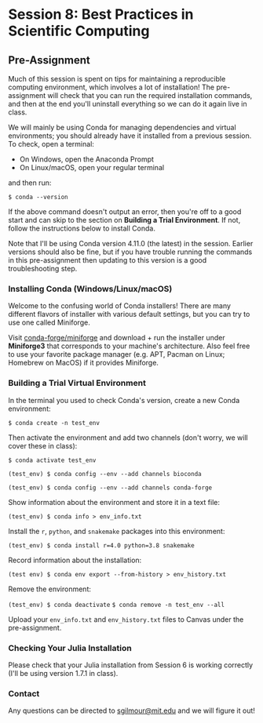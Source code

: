 # Session 8: Best Practices in Scientific Computing

## Pre-Assignment

Much of this session is spent on tips for maintaining a reproducible computing environment, which involves a lot of installation! The pre-assignment will check that you can run the required installation commands, and then at the end you'll uninstall everything so we can do it again live in class.

We will mainly be using Conda for managing dependencies and virtual environments; you should already have it installed from a previous session. To check, open a terminal:

- On Windows, open the Anaconda Prompt
- On Linux/macOS, open your regular terminal

and then run:

`$ conda --version`

If the above command doesn't output an error, then you're off to a good start and can skip to the section on **Building a Trial Environment**. If not, follow the instructions below to install Conda.

Note that I'll be using Conda version 4.11.0 (the latest) in the session. Earlier versions should also be fine, but if you have trouble running the commands in this pre-assignment then updating to this version is a good troubleshooting step.

### Installing Conda (Windows/Linux/macOS)

Welcome to the confusing world of Conda installers! There are many different flavors of installer with various default settings, but you can try to use one called Miniforge.

Visit [conda-forge/miniforge](https://github.com/conda-forge/miniforge) and download + run the installer under **Miniforge3** that corresponds to your machine's architecture. Also feel free to use your favorite package manager (e.g. APT, Pacman on Linux; Homebrew on MacOS) if it provides Miniforge.

### Building a Trial Virtual Environment

In the terminal you used to check Conda's version, create a new Conda environment:

`$ conda create -n test_env`

Then activate the environment and add two channels (don't worry, we will cover these in class):

`$ conda activate test_env`

`(test_env) $ conda config --env --add channels bioconda`

`(test_env) $ conda config --env --add channels conda-forge`

Show information about the environment and store it in a text file:

`(test_env) $ conda info > env_info.txt`

Install the `r`, `python`, and `snakemake` packages into this environment:

`(test_env) $ conda install r=4.0 python=3.8 snakemake`

Record information about the installation:

`(test env) $ conda env export --from-history > env_history.txt`

Remove the environment:

`(test_env) $ conda deactivate`
`$ conda remove -n test_env --all`

Upload your `env_info.txt` and `env_history.txt` files to Canvas under the pre-assignment.

### Checking Your Julia Installation

Please check that your Julia installation from Session 6 is working correctly (I'll be using version 1.7.1 in class).

### Contact

Any questions can be directed to <sgilmour@mit.edu> and we will figure it out!

